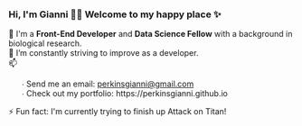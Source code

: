 ### Hi, I'm Gianni 👋🏾 Welcome to my happy place ✨

🔭 I'm a **Front-End Developer** and **Data Science Fellow** with a background in biological research. <br>
🌱 I’m constantly striving to improve as a developer. <br>
📫
<ul> ∙ Send me an email: <a href="">perkinsgianni@gmail.com</a> <br>
∙ Check out my portfolio: https://perkinsgianni.github.io </ul>
⚡ Fun fact: I'm currently trying to finish up Attack on Titan!

<!--
**perkinsgianni/perkinsgianni** is a ✨ _special_ ✨ repository because its `README.md` (this file) appears on your GitHub profile.

Here are some ideas to get you started:

- 🔭 I’m currently working on ...
- 🌱 I’m currently learning ...
- 👯 I’m looking to collaborate on ...
- 🤔 I’m looking for help with ...
- 💬 Ask me about ...
- 📫 How to reach me: ...
- 😄 Pronouns: ...
- ⚡ Fun fact: ...
-->
